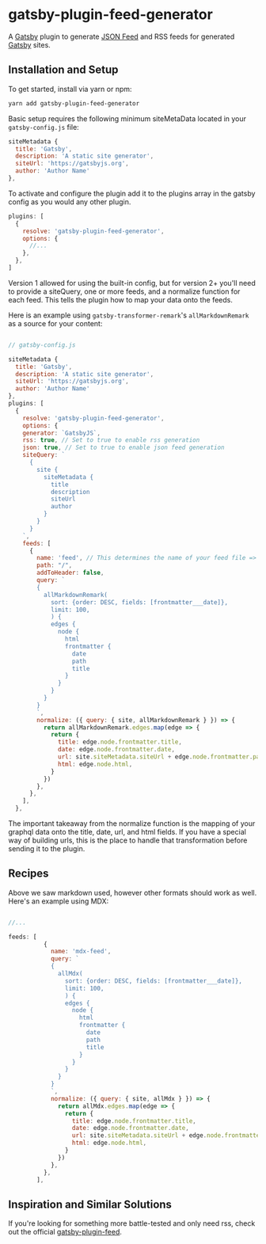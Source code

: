 # gatsby-plugin-feed-generator

A [Gatsby](https://gatsbyjs.org) plugin to generate [JSON Feed](https://jsonfeed.org/) and RSS feeds for generated [Gatsby](https://gatsbyjs.org) sites.

## Installation and Setup

To get started, install via yarn or npm:

```bash
yarn add gatsby-plugin-feed-generator
```

Basic setup requires the following minimum siteMetaData located in your `gatsby-config.js` file:

```js
siteMetadata {
  title: 'Gatsby',
  description: 'A static site generator',
  siteUrl: 'https://gatsbyjs.org',
  author: 'Author Name'
},
```

To activate and configure the plugin add it to the plugins array in the gatsby config as you would any other plugin.

```js
plugins: [
  {
    resolve: 'gatsby-plugin-feed-generator',
    options: {
      //...
    },
  },
]
```

Version 1 allowed for using the built-in config, but for version 2+ you'll need to provide a siteQuery, one or more feeds, and a normalize function for each feed. This tells the plugin how to map your data onto the feeds.

Here is an example using `gatsby-transformer-remark`'s `allMarkdownRemark` as a source for your content:

```javascript

// gatsby-config.js

siteMetadata {
  title: 'Gatsby',
  description: 'A static site generator',
  siteUrl: 'https://gatsbyjs.org',
  author: 'Author Name'
},
plugins: [
  {
    resolve: 'gatsby-plugin-feed-generator',
    options: {
    generator: `GatsbyJS`,
    rss: true, // Set to true to enable rss generation
    json: true, // Set to true to enable json feed generation
    siteQuery: `
      {
        site {
          siteMetadata {
            title
            description
            siteUrl
            author
          }
        }
      }
    `,
    feeds: [
      {
        name: 'feed', // This determines the name of your feed file => feed.json & feed.xml
        path: "/",
        addToHeader: false,
        query: `
        {
          allMarkdownRemark(
            sort: {order: DESC, fields: [frontmatter___date]},
            limit: 100,
            ) {
            edges {
              node {
                html
                frontmatter {
                  date
                  path
                  title
                }
              }
            }
          }
        }
        `,
        normalize: ({ query: { site, allMarkdownRemark } }) => {
          return allMarkdownRemark.edges.map(edge => {
            return {
              title: edge.node.frontmatter.title,
              date: edge.node.frontmatter.date,
              url: site.siteMetadata.siteUrl + edge.node.frontmatter.path,
              html: edge.node.html,
            }
          })
        },
      },
    ],
  },
```

The important takeaway from the normalize function is the mapping of your graphql data onto the title, date, url, and html fields. If you have a special way of building urls, this is the place to handle that transformation before sending it to the plugin.

## Recipes

Above we saw markdown used, however other formats should work as well. Here's an example using MDX:

```js

//...

feeds: [
          {
            name: 'mdx-feed',
            query: `
            {
              allMdx(
                sort: {order: DESC, fields: [frontmatter___date]},
                limit: 100,
                ) {
                edges {
                  node {
                    html
                    frontmatter {
                      date
                      path
                      title
                    }
                  }
                }
              }
            }
            `,
            normalize: ({ query: { site, allMdx } }) => {
              return allMdx.edges.map(edge => {
                return {
                  title: edge.node.frontmatter.title,
                  date: edge.node.frontmatter.date,
                  url: site.siteMetadata.siteUrl + edge.node.frontmatter.path,
                  html: edge.node.html,
                }
              })
            },
          },
        ],

```

## Inspiration and Similar Solutions

If you're looking for something more battle-tested and only need rss, check out the official [gatsby-plugin-feed](https://www.gatsbyjs.org/packages/gatsby-plugin-feed/).
